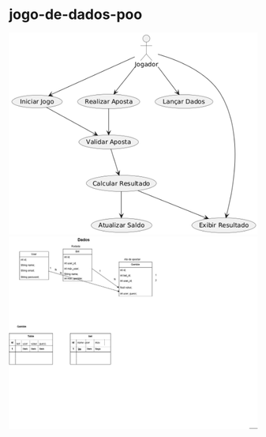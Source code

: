 # jogo-de-dados-poo
![image alt](https://github.com/Alycia-Vitoria/jogo-de-dados-poo/blob/02d481561075297a08d3fcf8cd66f861885b5f32/classesduso.png)
![image alt](https://github.com/Alycia-Vitoria/jogo-de-dados-poo/blob/52db3cefd4af5949bc4901af3dc22accb3e19567/dclasses.png)
